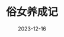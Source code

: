 ---
layout: movie-review
title: 俗女养成记
description: >
  打五星是因为满分只有五星。
category: 剧集
img: assets/img/movie/2023/su_nv_yang_cheng_ji.webp
star: 6
date: 2023-12-16
---